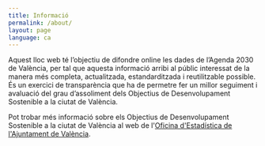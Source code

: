 ```yaml
---
title: Informació
permalink: /about/
layout: page
language: ca
---
```



Aquest lloc web té l’objectiu de difondre online les dades de l’Agenda 2030 de València, per tal que 
aquesta informació arribi al públic interessat de la manera més completa, actualitzada, estandarditzada i 
reutilitzable possible. És un exercici de transparència que ha de permetre fer un millor seguiment i 
avaluació del grau d’assoliment dels Objectius de Desenvolupament Sostenible a la ciutat de València.

Pot trobar més informació sobre els Objectius de Desenvolupament Sostenible a la ciutat de València al web 
de l'[Oficina d'Estadística de l'Ajuntament de València](https://www.valencia.es/cas/estadistica/ods_principal).
